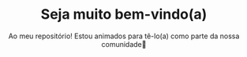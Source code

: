 
<h1 align="center">Seja muito bem-vindo(a) </h1>
<p align="center">Ao meu repositório! Estou animados para tê-lo(a) como parte da nossa comunidade👋
</p>
<!--
**MTplusWebSystem/MTplusWebSystem** is a ✨ _special_ ✨ repository because its `README.md` (this file) appears on your GitHub profile.

Here are some ideas to get you started:
<div align="center">
  <a href="https://github.com/MTplusWebSystem">
  <img height="180em" src="https://github-readme-stats.vercel.app/api?username=MTplusWebSystem&show_icons=true&theme=dracula&include_all_commits=true&count_private=true"/>
  
</a>
</div>
